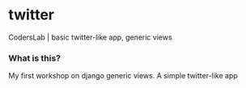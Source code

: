 # twitter
CodersLab |  basic twitter-like app, generic views

<h3>What is this?</h3>

My first workshop on django generic views. A simple twitter-like app
